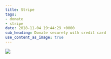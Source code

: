 ```yaml
---
title: Stripe
tags:
- donate
- stripe
date: 2018-11-04 19:44:29 +0000
sub_heading: Donate securely with credit card
use_content_as_image: true
---
```

<script src="https://code.jquery.com/jquery-3.3.1.min.js" integrity="sha256-FgpCb/KJQlLNfOu91ta32o/NMZxltwRo8QtmkMRdAu8=" crossorigin="anonymous"></script>
<script src="https://checkout.stripe.com/checkout.js"></script>
<script src="https://cdnjs.cloudflare.com/ajax/libs/vex-js/4.1.0/js/vex.combined.min.js"></script>
<script>vex.defaultOptions.className = 'vex-theme-os'</script>
<link rel="stylesheet" href="https://cdnjs.cloudflare.com/ajax/libs/vex-js/4.1.0/css/vex.min.css"/>
<link rel="stylesheet" href="https://cdnjs.cloudflare.com/ajax/libs/vex-js/4.1.0/css/vex-theme-os.min.css"/>

<form id="manualStripe" action="https://pmvruqtzuf.execute-api.us-east-1.amazonaws.com/prod/" method="POST">
 	<input type="hidden" id="stripeToken" name="stripeToken"/>
 	<input type="hidden" id="amount" name="amount"/>
</form>
<script src="{{ "/js/fjm.stripe.js" | absolute_url }}" type="text/javascript"></script>
<img src="{{ "img/donation-with-stripe.jpg" | absolute_url }}" id="btnDonate"/>
